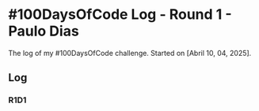 # #100DaysOfCode Log - Round 1 - Paulo Dias

The log of my #100DaysOfCode challenge. Started on [Abril 10, 04, 2025].

## Log

### R1D1 
